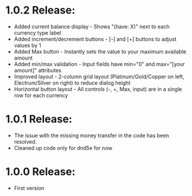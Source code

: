 # 1.0.2 Release:
- Added current balance display - Shows "(have: X)" next to each currency type label
- Added increment/decrement buttons - [-] and [+] buttons to adjust values by 1
- Added Max button - Instantly sets the value to your maximum available amount
- Added min/max validation - Input fields have min="0" and max="[your amount]" attributes
- Improved layout - 2-column grid layout (Platinum/Gold/Copper on left, Electrum/Silver on right) to reduce dialog height
- Horizontal button layout - All controls (-, +, Max, input) are in a single row for each currency

# 1.0.1 Release:
- The issue with the missing money transfer in the code has been resolved.
- Cleaned up code only for dnd5e for now

# 1.0.0 Release:
- First version 
